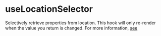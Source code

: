 # useLocationSelector

Selectively retrieve properties from location. This hook will only re-render when the value you return is changed.
For more information, [see](https://thisweekinreact.com/articles/useSyncExternalStore-the-underrated-react-api)
